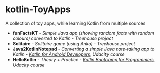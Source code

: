 # kotlin-ToyApps
A collection of toy apps, while learning Kotlin from multiple sources

* __funFactsKT__ - _Simple Java app (showing random facts with random colours) converted to Kotlin - Treehouse project_
* __Solitaire__ - _Solitaire game (using Anko) - Treehouse project_
* __Java2KotlinNotepad__ - _Converting a simple Java note-taking app to Kotlin - [Kotlin for Android Developers](https://eu.udacity.com/course/kotlin-for-android-developers--ud888), Udacity course_
* __HelloKotlin__ - _Theory + Practice - [Kotlin Bootcamp for Programmers](https://eu.udacity.com/course/kotlin-bootcamp-for-programmers--ud9011), Udacity course_
